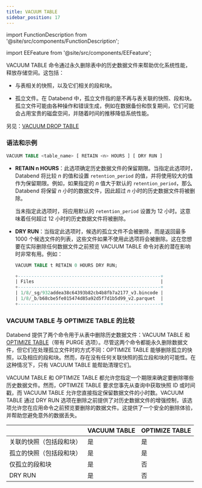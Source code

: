 ```yaml
---
title: VACUUM TABLE
sidebar_position: 17
---
```

import FunctionDescription from '@site/src/components/FunctionDescription';

<FunctionDescription description="引入或更新于：v1.2.39"/>

import EEFeature from '@site/src/components/EEFeature';

<EEFeature featureName='VACUUM TABLE'/>

VACUUM TABLE 命令通过永久删除表中的历史数据文件来帮助优化系统性能，释放存储空间。这包括：

- 与表相关的快照，以及它们相关的段和块。

- 孤立文件。在 Databend 中，孤立文件指的是不再与表关联的快照、段和块。孤立文件可能由各种操作和错误生成，例如在数据备份和恢复期间，它们可能会占用宝贵的磁盘空间，并随着时间的推移降低系统性能。

另见：[VACUUM DROP TABLE](91-vacuum-drop-table.md)

### 语法和示例

```sql
VACUUM TABLE <table_name> [ RETAIN <n> HOURS ] [ DRY RUN ]
```

- **RETAIN n HOURS**：此选项确定历史数据文件的保留期限。当指定此选项时，Databend 将比较 *n* 的值和设置 `retention_period` 的值，并将使用较大的值作为保留期限。例如，如果指定的 *n* 值大于默认的 `retention_period`，那么 Databend 将保留 *n* 小时的数据文件，因此超过 *n* 小时的历史数据文件将被删除。

    当未指定此选项时，将应用默认的 `retention_period` 设置为 12 小时。这意味着任何超过 12 小时的历史数据文件将被删除。

- **DRY RUN**：当指定此选项时，候选的孤立文件不会被删除，而是返回最多 1000 个候选文件的列表，这些文件如果不使用此选项将会被删除。这在您想要在实际删除任何数据文件之前预览 VACUUM TABLE 命令对表的潜在影响时非常有用。例如：

    ```sql
    VACUUM TABLE t RETAIN 0 HOURS DRY RUN;

    +-----------------------------------------------------+
    | Files                                               |
    +-----------------------------------------------------+
    | 1/8/_sg/932addea38c64393b82cb4b8fb7a2177_v3.bincode |
    | 1/8/_b/b68cbe5fe015474d85a92d5f7d1b5d99_v2.parquet  |
    +-----------------------------------------------------+
    ```

### VACUUM TABLE 与 OPTIMIZE TABLE 的比较

Databend 提供了两个命令用于从表中删除历史数据文件：VACUUM TABLE 和 [OPTIMIZE TABLE](60-optimize-table.md)（带有 PURGE 选项）。尽管这两个命令都能永久删除数据文件，但它们在处理孤立文件时的方式不同：OPTIMIZE TABLE 能够删除孤立的快照，以及相应的段和块。然而，存在没有任何关联快照的孤立段和块的可能性。在这种情况下，只有 VACUUM TABLE 能帮助清理它们。

VACUUM TABLE 和 OPTIMIZE TABLE 都允许您指定一个期限来确定要删除哪些历史数据文件。然而，OPTIMIZE TABLE 要求您事先从查询中获取快照 ID 或时间戳，而 VACUUM TABLE 允许您直接指定保留数据文件的小时数。VACUUM TABLE 通过 DRY RUN 选项在删除之前提供了对历史数据文件的增强控制，该选项允许您在应用命令之前预览要删除的数据文件。这提供了一个安全的删除体验，并帮助您避免意外的数据丢失。


|                                                  	| VACUUM TABLE 	| OPTIMIZE TABLE 	|
|--------------------------------------------------	|--------------	|----------------	|
| 关联的快照（包括段和块） 	                        | 是          	| 是            	|
| 孤立的快照（包括段和块）                          	| 是          	| 是            	|
| 仅孤立的段和块                                    	| 是          	| 否             	|
| DRY RUN                                          	| 是          	| 否             	|